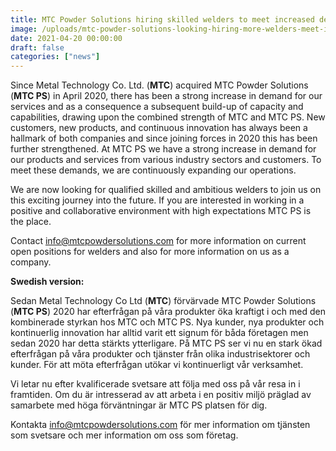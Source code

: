 ```yaml
---
title: MTC Powder Solutions hiring skilled welders to meet increased demand!
image: /uploads/mtc-powder-solutions-looking-hiring-more-welders-meet-increased-demand-nns-hip-products.jpg
date: 2021-04-20 00:00:00
draft: false
categories: ["news"]
---
```

Since Metal Technology Co. Ltd. (**MTC**) acquired MTC Powder Solutions (**MTC PS**) in April 2020, there has been a strong increase in demand for our services and as a consequence a subsequent build-up of capacity and capabilities, drawing upon the combined strength of MTC and MTC PS. New customers, new products, and continuous innovation has always been a hallmark of both companies and since joining forces in 2020 this has been further strengthened. At MTC PS we have a strong increase in demand for our products and services from various industry sectors and customers. To meet these demands, we are continuously expanding our operations.

We are now looking for qualified skilled and ambitious welders to join us on this exciting journey into the future. If you are interested in working in a positive and collaborative environment with high expectations MTC PS is the place.

Contact [info@mtcpowdersolutions.com](mailto:info@mtcpowdersolutions.com) for more information on current open positions for welders and also for more information on us as a company.

  

**Swedish version:**

Sedan Metal Technology Co Ltd (**MTC**) förvärvade MTC Powder Solutions (**MTC PS**) 2020 har efterfrågan på våra produkter öka kraftigt i och med den kombinerade styrkan hos MTC och MTC PS. Nya kunder, nya produkter och kontinuerlig innovation har alltid varit ett signum för båda företagen men sedan 2020 har detta stärkts ytterligare. På MTC PS ser vi nu en stark ökad efterfrågan på våra produkter och tjänster från olika industrisektorer och kunder. För att möta efterfrågan utökar vi kontinuerligt vår verksamhet.

Vi letar nu efter kvalificerade svetsare att följa med oss på vår resa in i framtiden. Om du är intresserad av att arbeta i en positiv miljö präglad av samarbete med höga förväntningar är MTC PS platsen för dig.

Kontakta [info@mtcpowdersolutions.com](mailto:info@mtcpowdersolutions.com) för mer information om tjänsten som svetsare och mer information om oss som företag.